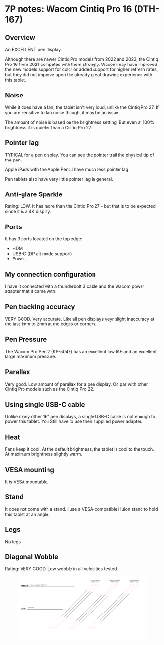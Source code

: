 # 7P notes: Wacom Cintiq Pro 16 (DTH-167)

## Overview

An EXCELLENT pen display.&#x20;

Although there are newer Cintiq Pro models from 2022 and 2023, the Cintiq Pro 16 from 2021 competes with them strongly. Wacom may have improved the new models support for color or added support for higher refresh rates, but they did not improve upon the already great drawing experience with this tablet.&#x20;

## Noise

While it does have a fan, the tablet isn't very loud, unlike the Cintiq Pro 27. If you are sensitive to fan noise though, it may be an issue.

The amount of noise is based on the brightness setting. But even at 100% brightness it is quieter than a Cintiq Pro 27.

## Pointer lag

TYPICAL for a pen display. You can see the pointer trail the physical tip of the pen.

Apple iPads with the Apple Pencil have much less pointer lag

Pen tablets also have very little pointer lag in general.

## Anti-glare Sparkle

Rating: LOW. It has more than the Cintiq Pro 27 - but that is to be expected since it is a 4K display.

## Ports

It has 3 ports located on the top edge:

* HDMI
* USB-C (DP alt mode support)
* Power.

## My connection configuration

I have it connected with a thunderbolt 3 cable and the Wacom power adapter that it came with.

## Pen tracking accuracy

VERY GOOD. Very accurate. Like all pen displays veyr slight inaccuracy at the last 1mm to 2mm at the edges or corners.

## Pen Pressure

The Wacom Pro Pen 2 (KP-504E) has an excellent low IAF and an excellent large maximum pressure.

## Parallax

Very good. Low amount of parallax for a pen display. On par with other Cintiq Pro models such as the Cintiq Pro 22.

## Using single USB-C cable

Unlike many other 16" pen displays, a single USB-C cable is not enough to power this tablet. You Still have to use their supplied power adapter.

## Heat

Fans keep it cool. At the default brightness, the tablet is cool to the touch. At maximum brightness slightly warm.

## VESA mounting

It is VESA mountable.

## Stand

It does not come with a stand. I use a VESA-compatible Huion stand to hold this tablet at an angle.

## Legs

No legs &#x20;

## Diagonal Wobble

Rating: VERY GOOD. Low wobble in all velocities tested.

<figure><img src="../../../.gitbook/assets/Wacom DTH-167 Wobble (2).png" alt=""><figcaption></figcaption></figure>
